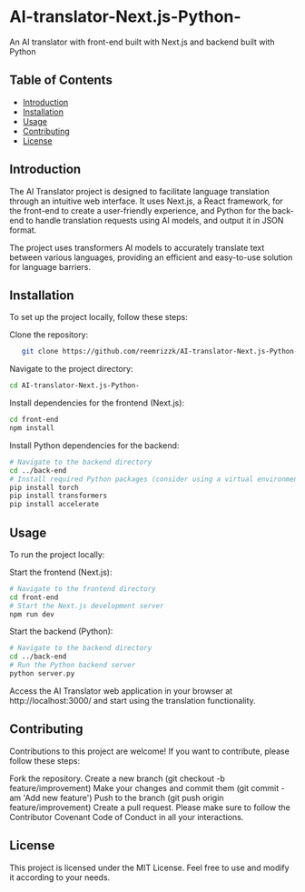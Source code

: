 # AI-translator-Next.js-Python-
An AI translator with front-end built with Next.js and backend built with Python

## Table of Contents
- [Introduction](#introduction)
- [Installation](#installation)
- [Usage](#usage)
- [Contributing](#contributing)
- [License](#license)

## Introduction

The AI Translator project is designed to facilitate language translation through an intuitive web interface. It uses Next.js, a React framework, for the front-end to create a user-friendly experience, and Python for the back-end to handle translation requests using AI models, and output it in JSON format.

The project uses transformers AI models to accurately translate text between various languages, providing an efficient and easy-to-use solution for language barriers.

## Installation

To set up the project locally, follow these steps:

Clone the repository:
```bash
   git clone https://github.com/reemrizzk/AI-translator-Next.js-Python-.git
```

Navigate to the project directory:
```bash
cd AI-translator-Next.js-Python-
```

Install dependencies for the frontend (Next.js):
```bash
cd front-end
npm install
```

Install Python dependencies for the backend:
```bash
# Navigate to the backend directory
cd ../back-end
# Install required Python packages (consider using a virtual environment)
pip install torch
pip install transformers
pip install accelerate
```

## Usage
To run the project locally:

Start the frontend (Next.js):
```bash
# Navigate to the frontend directory
cd front-end
# Start the Next.js development server
npm run dev
```

Start the backend (Python):
```bash
# Navigate to the backend directory
cd ../back-end
# Run the Python backend server
python server.py
```

Access the AI Translator web application in your browser at http://localhost:3000/ and start using the translation functionality.

## Contributing
Contributions to this project are welcome! If you want to contribute, please follow these steps:

Fork the repository.
Create a new branch (git checkout -b feature/improvement)
Make your changes and commit them (git commit -am 'Add new feature')
Push to the branch (git push origin feature/improvement)
Create a pull request.
Please make sure to follow the Contributor Covenant Code of Conduct in all your interactions.

## License
This project is licensed under the MIT License. Feel free to use and modify it according to your needs.

